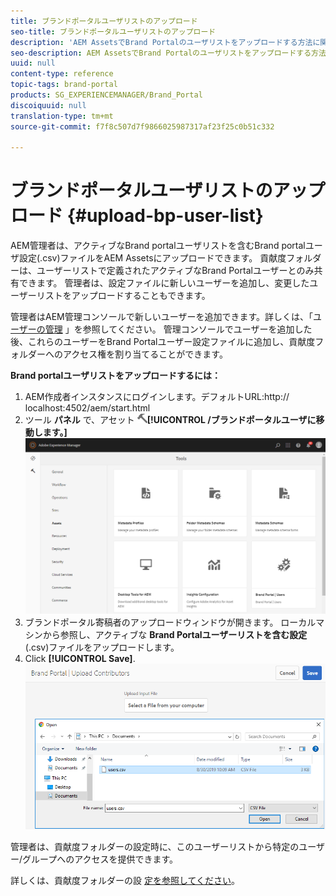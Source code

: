 ```yaml
---
title: ブランドポータルユーザリストのアップロード
seo-title: ブランドポータルユーザリストのアップロード
description: 'AEM AssetsでBrand Portalのユーザリストをアップロードする方法に関するインサイトを得ます。 '
seo-description: AEM AssetsでBrand Portalのユーザリストをアップロードする方法に関するインサイトを得ます。
uuid: null
content-type: reference
topic-tags: brand-portal
products: SG_EXPERIENCEMANAGER/Brand_Portal
discoiquuid: null
translation-type: tm+mt
source-git-commit: f7f8c507d7f9866025987317af23f25c0b51c332

---
```



# ブランドポータルユーザリストのアップロード {#upload-bp-user-list}

AEM管理者は、アクティブなBrand portalユーザリストを含むBrand portalユーザ設定(.csv)ファイルをAEM Assetsにアップロードできます。 貢献度フォルダーは、ユーザーリストで定義されたアクティブなBrand Portalユーザーとのみ共有できます。 管理者は、設定ファイルに新しいユーザーを追加し、変更したユーザーリストをアップロードすることもできます。

管理者はAEM管理コンソールで新しいユーザーを追加できます。詳しくは、「ユ [ーザーの管理](brand-portal-adding-users.md) 」を参照してください。 管理コンソールでユーザーを追加した後、これらのユーザーをBrand Portalユーザー設定ファイルに追加し、貢献度フォルダーへのアクセス権を割り当てることができます。

**Brand portalユーザリストをアップロードするには：**
1. AEM作成者インスタンスにログインします。デフォルトURL:http:// localhost:4502/aem/start.html
1. ツール **パネル** で、アセット ![](assets/tools.png)**[!UICONTROL /ブランドポータルユーザに移動します。]**
   ![](assets/upload-user-list1.png)
1. ブランドポータル寄稿者のアップロードウィンドウが開きます。
ローカルマシンから参照し、アクティブな **Brand Portalユーザーリストを含む設定** (.csv)ファイルをアップロードします。
1. Click **[!UICONTROL Save]**.
   ![](assets/upload-user-list2.png)


管理者は、貢献度フォルダーの設定時に、このユーザーリストから特定のユーザー/グループへのアクセスを提供できます。

詳しくは、貢献度フォルダーの設 [定を参照してください](brand-portal-contribution-folder.md)。
